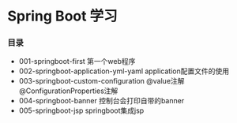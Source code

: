 # Spring Boot 学习

### 目录

- 001-springboot-first 第一个web程序
- 002-springboot-application-yml-yaml application配置文件的使用
- 003-springboot-custom-configuration @value注解@ConfigurationProperties注解
- 004-springboot-banner    控制台会打印自带的banner
- 005-springboot-jsp       springboot集成jsp
